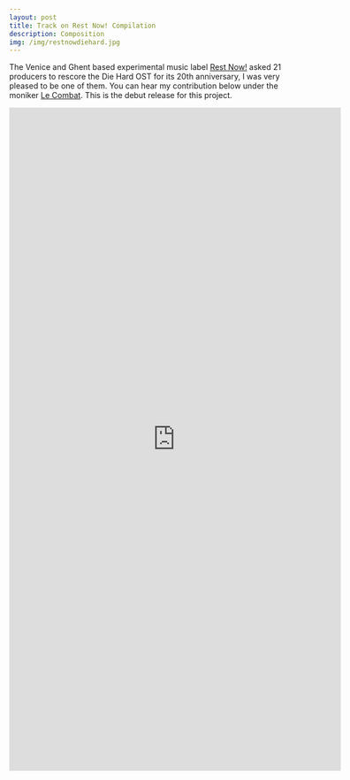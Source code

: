 ```yaml
---
layout: post
title: Track on Rest Now! Compilation
description: Composition
img: /img/restnowdiehard.jpg
---
```


The Venice and Ghent based experimental music label [Rest Now!](https://www.takearestnow.com/releases) asked 21 producers to rescore the Die Hard OST for its 20th anniversary, I was very pleased to be one of them. You can hear my contribution below under the moniker [Le Combat](https://en.wikipedia.org/wiki/Combat_(newspaper)). This is the debut release for this project.

<p align="left"><iframe style="border: 0; width: 600px; height: 1200px;" src="https://bandcamp.com/EmbeddedPlayer/album=2493063298/size=large/bgcol=333333/linkcol=0f91ff/package=1165367189/transparent=true/" seamless><a href="http://music.takearestnow.com/album/die-hard-rest-now-motion-picture-soundtrack">Die Hard (Rest Now! Motion Picture Soundtrack) by Various Artists</a></iframe>
